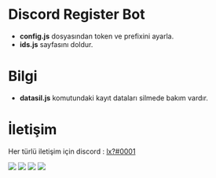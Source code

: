 # Discord Register Bot

- **config.js** dosyasından token ve prefixini ayarla.
- **ids.js** sayfasını doldur.

# Bilgi

- **datasil.js** komutundaki kayıt dataları silmede bakım vardır.

# İletişim

Her türlü iletişim için discord : [lx?#0001](https://discord.com/users/752910734748549161)


![](https://img.shields.io/github/stars/larexq/register) ![](https://img.shields.io/github/forks/larexq/register) ![](https://img.shields.io/github/v/tag/larexq/register) ![](https://img.shields.io/github/issues/larexq/register)